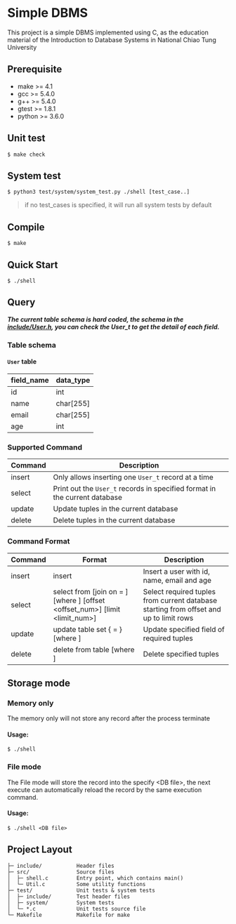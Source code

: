 # Simple DBMS                                                                                                   

This project is a simple DBMS implemented using C, as the education material of the Introduction to Database Systems in National Chiao Tung University

## Prerequisite

* make >= 4.1
* gcc >= 5.4.0
* g++ >= 5.4.0
* gtest >= 1.8.1
* python >= 3.6.0

## Unit test

`$ make check`

## System test

`$ python3 test/system/system_test.py ./shell [test_case..]`

> if no test_cases is specified, it will run all system tests by default

## Compile

`$ make`

## Quick Start
`$ ./shell`

## Query

***The current table schema is hard coded, the schema in the [include/User.h](include/User.h), you can check the User_t to get the detail of each field.***

### Table schema
#### `User` table
| field_name | data_type |
|---|---|
| id | int |
| name | char[255] |
| email | char[255] |
| age | int |

### Supported Command
| Command | Description |
|---|---| 
| insert | Only allows inserting one `User_t` record at a time |
| select | Print out the `User_t` records in specified format in the current database |
| update | Update tuples in the current database |
| delete | Delete tuples in the current database |

### Command Format
| Command | Format | Description |
|---|---|---|
| insert | insert <id> <name> <email> <age> | Insert a user with id, name, email and age |
| select | select <field> from <table1> [join <table2> on <field in table1> = <field in table2>] [where <conditions>] [offset <offset_num>] [limit <limit_num>] | Select required tuples from current database starting from offset and up to limit rows |
| update | update table set { <field> = <content> } [where <conditions>] | Update specified field of required tuples |
| delete | delete from table [where <conditions>] | Delete specified tuples |


## Storage mode

### Memory only

The memory only will not store any record after the process terminate

#### Usage:
`$ ./shell`

### File mode

The File mode will store the record into the specify \<DB file\>, the
next execute can automatically reload the record by the same
execution command.

#### Usage:
`$ ./shell <DB file>`

## Project Layout
    ├─ include/           Header files
    ├─ src/               Source files
    │  ├─ shell.c         Entry point, which contains main()
    │  └─ Util.c          Some utility functions
    ├─ test/              Unit tests & system tests
    │  ├─ include/        Test header files
    │  ├─ system/         System tests
    │  └─ *.c             Unit tests source file
    └─ Makefile           Makefile for make
